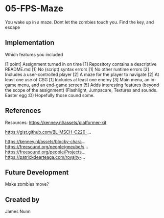 # 05-FPS-Maze

You wake up in a maze. Dont let the zombies touch you. Find the key, and escape

## Implementation
Which features you included

[1 point] Assignment turned in on time
[1] Repository contains a descriptive README.md
[1] No (script) syntax errors
[1] No other runtime errors
[2] Includes a user-controlled player
[2] A maze for the player to navigate
[2] At least one use of CSG
[1] Includes at least one enemy
[3] Main menu, an in-game menu, and an end-game screen
[5] Adds interesting features (beyond the scope of the assignment) (Flashlight, Jumpscare, Textures and sounds. Easter egg :D) Hopefully those cound some.


## References


Resources:
https://kenney.nl/assets/platformer-kit

https://gist.github.com/BL-MSCH-C220-...

https://kenney.nl/assets/blocky-chara...
https://freesound.org/people/gneube/s...
https://freesound.org/people/Projects...
https://patrickdearteaga.com/royalty-...

## Future Development

Make zombies move?  


## Created by
James Nunn
